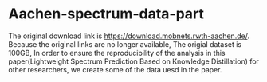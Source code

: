 # Aachen-spectrum-data-part
The original download link is https://download.mobnets.rwth-aachen.de/.  
Because the original links are no longer available,
The origial dataset is 100GB,
In order to ensure the reproducibility of the analysis in this paper(Lightweight Spectrum Prediction  Based on Knowledge Distillation) for other researchers, we create some of the data uesd in the paper.



